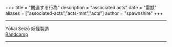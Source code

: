 +++
title = "関連する行為"
description = "associated acts"
date = "雷獣"
aliases = ["associated-acts","acts-mnt","acts"]
author = "spawnshire"
+++
***
Yōkai Seizō 妖怪製造  
[Bandcamp](https://yokaiseizo.bandcamp.com/)
***